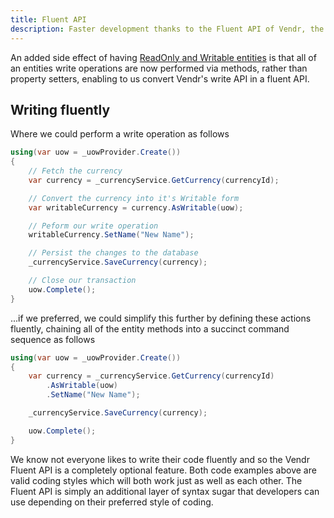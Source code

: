 ```yaml
---
title: Fluent API
description: Faster development thanks to the Fluent API of Vendr, the eCommerce solution for Umbraco v8+
---
```


An added side effect of having [ReadOnly and Writable entities](../readonly-and-wrtiable-entities/) is that all of an entities write operations are now performed via methods, rather than property setters, enabling to us convert Vendr's write API in a fluent API.

## Writing fluently

Where we could perform a write operation as follows

````csharp
using(var uow = _uowProvider.Create())
{
    // Fetch the currency
    var currency = _currencyService.GetCurrency(currencyId);

    // Convert the currency into it's Writable form
    var writableCurrency = currency.AsWritable(uow);

    // Peform our write operation
    writableCurrency.SetName("New Name");

    // Persist the changes to the database
    _currencyService.SaveCurrency(currency);

    // Close our transaction
    uow.Complete();
}

````

...if we preferred, we could simplify this further by defining these actions fluently, chaining all of the entity methods into a succinct command sequence as follows

````csharp
using(var uow = _uowProvider.Create())
{
    var currency = _currencyService.GetCurrency(currencyId)
        .AsWritable(uow)
        .SetName("New Name");

    _currencyService.SaveCurrency(currency);

    uow.Complete();
}

````

<message-box type="info" heading="Fluent API Optional">

We know not everyone likes to write their code fluently and so the Vendr Fluent API is a completely optional feature. Both code examples above are valid coding styles which will both work just as well as each other. The Fluent API is simply an additional layer of syntax sugar that developers can use depending on their preferred style of coding.

</message-box>